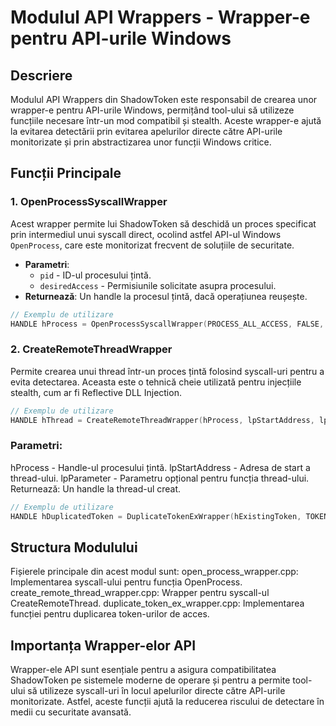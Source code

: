 # Modulul API Wrappers - Wrapper-e pentru API-urile Windows

## Descriere
Modulul API Wrappers din ShadowToken este responsabil de crearea unor wrapper-e pentru API-urile Windows, permițând tool-ului să utilizeze funcțiile necesare într-un mod compatibil și stealth. Aceste wrapper-e ajută la evitarea detectării prin evitarea apelurilor directe către API-urile monitorizate și prin abstractizarea unor funcții Windows critice.

## Funcții Principale

### 1. OpenProcessSyscallWrapper
Acest wrapper permite lui ShadowToken să deschidă un proces specificat prin intermediul unui syscall direct, ocolind astfel API-ul Windows `OpenProcess`, care este monitorizat frecvent de soluțiile de securitate.

- **Parametri**:
  - `pid` - ID-ul procesului țintă.
  - `desiredAccess` - Permisiunile solicitate asupra procesului.
- **Returnează**: Un handle la procesul țintă, dacă operațiunea reușește.

```cpp
// Exemplu de utilizare
HANDLE hProcess = OpenProcessSyscallWrapper(PROCESS_ALL_ACCESS, FALSE, targetPID);
```
### 2. CreateRemoteThreadWrapper
Permite crearea unui thread într-un proces țintă folosind syscall-uri pentru a evita detectarea. Aceasta este o tehnică cheie utilizată pentru injecțiile stealth, cum ar fi Reflective DLL Injection.
```cpp
// Exemplu de utilizare
HANDLE hThread = CreateRemoteThreadWrapper(hProcess, lpStartAddress, lpParameter);
```
### Parametri:
hProcess - Handle-ul procesului țintă.
lpStartAddress - Adresa de start a thread-ului.
lpParameter - Parametru opțional pentru funcția thread-ului.
Returnează: Un handle la thread-ul creat.

```cpp
// Exemplu de utilizare
HANDLE hDuplicatedToken = DuplicateTokenExWrapper(hExistingToken, TOKEN_ALL_ACCESS);
```
## Structura Modulului
Fișierele principale din acest modul sunt:
open_process_wrapper.cpp: Implementarea syscall-ului pentru funcția OpenProcess.
create_remote_thread_wrapper.cpp: Wrapper pentru syscall-ul CreateRemoteThread.
duplicate_token_ex_wrapper.cpp: Implementarea funcției pentru duplicarea token-urilor de acces.
## Importanța Wrapper-elor API
Wrapper-ele API sunt esențiale pentru a asigura compatibilitatea ShadowToken pe sistemele moderne de operare și pentru a permite tool-ului să utilizeze syscall-uri în locul apelurilor directe către API-urile monitorizate. Astfel, aceste funcții ajută la reducerea riscului de detectare în medii cu securitate avansată.
